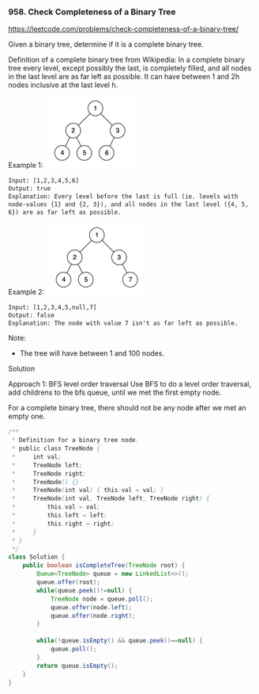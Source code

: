 ### 958. Check Completeness of a Binary Tree

https://leetcode.com/problems/check-completeness-of-a-binary-tree/

Given a binary tree, determine if it is a complete binary tree.

Definition of a complete binary tree from Wikipedia:
In a complete binary tree every level, except possibly the last, is completely filled, and all nodes in the last level are as far left as possible. It can have between 1 and 2h nodes inclusive at the last level h.

 

Example 1:
![](./res/complete-binary-tree-1.png)
```
Input: [1,2,3,4,5,6]
Output: true
Explanation: Every level before the last is full (ie. levels with node-values {1} and {2, 3}), and all nodes in the last level ({4, 5, 6}) are as far left as possible.
```
Example 2:
![](./res/complete-binary-tree-2.png)

```
Input: [1,2,3,4,5,null,7]
Output: false
Explanation: The node with value 7 isn't as far left as possible.
```
Note:

- The tree will have between 1 and 100 nodes.

Solution

Approach 1: BFS level order traversal
Use BFS to do a level order traversal,
add childrens to the bfs queue,
until we met the first empty node.

For a complete binary tree,
there should not be any node after we met an empty one.

```java
/**
 * Definition for a binary tree node.
 * public class TreeNode {
 *     int val;
 *     TreeNode left;
 *     TreeNode right;
 *     TreeNode() {}
 *     TreeNode(int val) { this.val = val; }
 *     TreeNode(int val, TreeNode left, TreeNode right) {
 *         this.val = val;
 *         this.left = left;
 *         this.right = right;
 *     }
 * }
 */
class Solution {
    public boolean isCompleteTree(TreeNode root) {
        Queue<TreeNode> queue = new LinkedList<>();
        queue.offer(root);
        while(queue.peek()!=null) {
            TreeNode node = queue.poll();
            queue.offer(node.left);
            queue.offer(node.right);
        }
        
        while(!queue.isEmpty() && queue.peek()==null) {
            queue.poll();
        }
        return queue.isEmpty();
    }
}
```